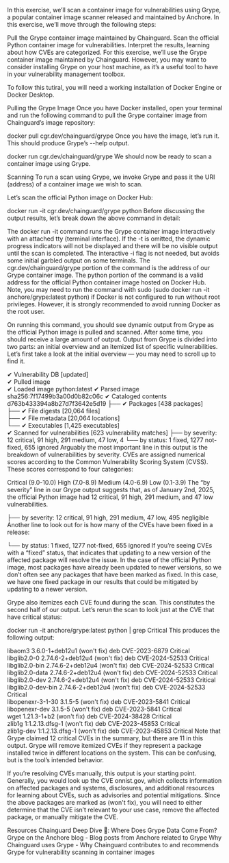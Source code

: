 In this exercise, we’ll scan a container image for vulnerabilities using Grype, a popular container image scanner released and maintained by Anchore. In this exercise, we’ll move through the following steps:

Pull the Grype container image maintained by Chainguard.
Scan the official Python container image for vulnerabilities.
Interpret the results, learning about how CVEs are categorized.
For this exercise, we’ll use the Grype container image maintained by Chainguard. However, you may want to consider installing Grype on your host machine, as it’s a useful tool to have in your vulnerability management toolbox.

To follow this tutiral, you will need a working installation of Docker Engine or Docker Desktop.

Pulling the Grype Image
Once you have Docker installed, open your terminal and run the following command to pull the Grype container image from Chainguard’s image repository:

docker pull cgr.dev/chainguard/grype
Once you have the image, let’s run it. This should produce Grype’s --help output.

docker run cgr.dev/chainguard/grype
We should now be ready to scan a container image using Grype.

Scanning
To run a scan using Grype, we invoke Grype and pass it the URI (address) of a container image we wish to scan.

Let’s scan the official Python image on Docker Hub:

docker run -it cgr.dev/chainguard/grype python
Before discussing the output results, let’s break down the above command in detail:

The docker run -it command runs the Grype container image interactively with an attached tty (terminal interface). If the -t is omitted, the dynamic progress indicators will not be displayed and there will be no visible output until the scan is completed. The interactive -i flag is not needed, but avoids some initial garbled output on some terminals.
The cgr.dev/chainguard/grype portion of the command is the address of our Grype container image.
The python portion of the command is a valid address for the official Python container image hosted on Docker Hub.
Note, you may need to run the command with sudo (sudo docker run -it anchore/grype:latest python) if Docker is not configured to run without root privileges. However, it is strongly recommended to avoid running Docker as the root user.

On running this command, you should see dynamic output from Grype as the official Python image is pulled and scanned. After some time, you should receive a large amount of output. Output from Grype is divided into two parts: an initial overview and an itemized list of specific vulnerabilities. Let’s first take a look at the initial overview — you may need to scroll up to find it.

 ✔ Vulnerability DB                [updated]  
 ✔ Pulled image                    
 ✔ Loaded image                                 python:latest
 ✔ Parsed image                    sha256:7f17499b3a00d0b82c06c
 ✔ Cataloged contents              d763b433394a8b27d7f3642e5d19
   ├── ✔ Packages                        [438 packages]  
   ├── ✔ File digests                    [20,064 files]  
   ├── ✔ File metadata                   [20,064 locations]  
   └── ✔ Executables                     [1,425 executables]  
 ✔ Scanned for vulnerabilities     [623 vulnerability matches] 
   ├── by severity: 12 critical, 91 high, 291 medium, 47 low, 4
   └── by status:   1 fixed, 1277 not-fixed, 655 ignored 
Arguably the most important line in this output is the breakdown of vulnerabilities by severity. CVEs are assigned numerical scores according to the Common Vulnerability Scoring System (CVSS). These scores correspond to four categories:

Critical (9.0-10.0)
High (7.0-8.9)
Medium (4.0-6.9)
Low (0.1-3.9)
The “by severity” line in our Grype output suggests that, as of January 2nd, 2025, the official Python image had 12 critical, 91 high, 291 medium, and 47 low vulnerabilities.

   ├── by severity: 12 critical, 91 high, 291 medium, 47 low, 495 negligible
Another line to look out for is how many of the CVEs have been fixed in a release:

   └── by status:   1 fixed, 1277 not-fixed, 655 ignored 
If you’re seeing CVEs with a “fixed” status, that indicates that updating to a new version of the affected package will resolve the issue. In the case of the official Python image, most packages have already been updated to newer versions, so we don’t often see any packages that have been marked as fixed. In this case, we have one fixed package in our results that could be mitigated by updating to a newer version.

Grype also itemizes each CVE found during the scan. This constitutes the second half of our output. Let’s rerun the scan to look just at the CVE that have critical status:

docker run -it anchore/grype:latest python | grep Critical
This produces the following output:

libaom3                       3.6.0-1+deb12u1               (won't fix)  deb     CVE-2023-6879     Critical    
libglib2.0-0                  2.74.6-2+deb12u4              (won't fix)  deb     CVE-2024-52533    Critical    
libglib2.0-bin                2.74.6-2+deb12u4              (won't fix)  deb     CVE-2024-52533    Critical    
libglib2.0-data               2.74.6-2+deb12u4              (won't fix)  deb     CVE-2024-52533    Critical    
libglib2.0-dev                2.74.6-2+deb12u4              (won't fix)  deb     CVE-2024-52533    Critical    
libglib2.0-dev-bin            2.74.6-2+deb12u4              (won't fix)  deb     CVE-2024-52533    Critical    
libopenexr-3-1-30             3.1.5-5                       (won't fix)  deb     CVE-2023-5841     Critical    
libopenexr-dev                3.1.5-5                       (won't fix)  deb     CVE-2023-5841     Critical    
wget                          1.21.3-1+b2                   (won't fix)  deb     CVE-2024-38428    Critical    
zlib1g                        1:1.2.13.dfsg-1               (won't fix)  deb     CVE-2023-45853    Critical    
zlib1g-dev                    1:1.2.13.dfsg-1               (won't fix)  deb     CVE-2023-45853    Critical
Note that Grype claimed 12 critical CVEs in the summary, but there are 11 in this output. Grype will remove itemized CVEs if they represent a package installed twice in different locations on the system. This can be confusing, but is the tool’s intended behavior.

If you’re resolving CVEs manually, this output is your starting point. Generally, you would look up the CVE onnist.gov, which collects information on affected packages and systems, disclosures, and additional resources for learning about CVEs, such as advisories and potential mitigations. Since the above packages are marked as (won't fix), you will need to either determine that the CVE isn’t relevant to your use case, remove the affected package, or manually mitigate the CVE.

Resources
Chainguard Deep Dive 🤿: Where Does Grype Data Come From?
Grype on the Anchore blog - Blog posts from Anchore related to Grype
Why Chainguard uses Grype - Why Chainguard contributes to and recommends Grype for vulnerability scanning in container images
